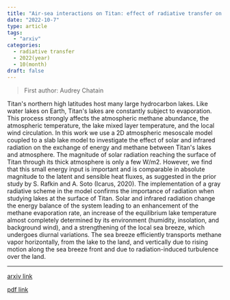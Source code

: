 ```yaml
---
title: "Air-sea interactions on Titan: effect of radiative transfer on the lake evaporation and atmospheric circulation"
date: "2022-10-7"
type: article
tags:
  - "arxiv"
categories:
  - radiative transfer
  - 2022(year)
  - 10(month)
draft: false
---
```

> First author: Audrey Chatain

 Titan's northern high latitudes host many large hydrocarbon lakes. Like water
lakes on Earth, Titan's lakes are constantly subject to evaporation. This
process strongly affects the atmospheric methane abundance, the atmospheric
temperature, the lake mixed layer temperature, and the local wind circulation.
In this work we use a 2D atmospheric mesoscale model coupled to a slab lake
model to investigate the effect of solar and infrared radiation on the exchange
of energy and methane between Titan's lakes and atmosphere. The magnitude of
solar radiation reaching the surface of Titan through its thick atmosphere is
only a few W/m2. However, we find that this small energy input is important and
is comparable in absolute magnitude to the latent and sensible heat fluxes, as
suggested in the prior study by S. Rafkin and A. Soto (Icarus, 2020).
  The implementation of a gray radiative scheme in the model confirms the
importance of radiation when studying lakes at the surface of Titan. Solar and
infrared radiation change the energy balance of the system leading to an
enhancement of the methane evaporation rate, an increase of the equilibrium
lake temperature almost completely determined by its environment (humidity,
insolation, and background wind), and a strengthening of the local sea breeze,
which undergoes diurnal variations. The sea breeze efficiently transports
methane vapor horizontally, from the lake to the land, and vertically due to
rising motion along the sea breeze front and due to radiation-induced
turbulence over the land.

---
[arxiv link](http://arxiv.org/abs/2210.03278v1)

[pdf link](http://arxiv.org/pdf/2210.03278v1)